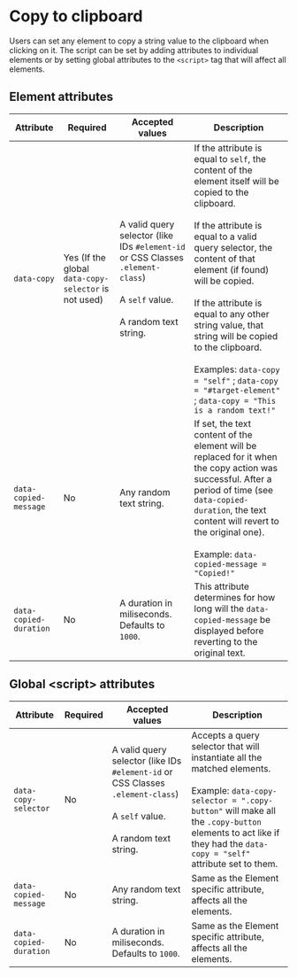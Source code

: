 # Copy to clipboard

Users can set any element to copy a string value to the clipboard when clicking on it. The script can be set by adding attributes to individual elements or by setting global attributes to the `<script>` tag that will affect all elements.

## Element attributes

| Attribute              | Required                                             | Accepted values                                                                                                                         | Description                                                                                                                                                                                                                                                                                                                                                                                                                                                |
| ---------------------- | ---------------------------------------------------- | --------------------------------------------------------------------------------------------------------------------------------------- | ---------------------------------------------------------------------------------------------------------------------------------------------------------------------------------------------------------------------------------------------------------------------------------------------------------------------------------------------------------------------------------------------------------------------------------------------------------- |
| `data-copy`            | Yes (If the global `data-copy-selector` is not used) | A valid query selector (like IDs `#element-id` or CSS Classes `.element-class`)<br/><br/>A `self` value.<br/><br/>A random text string. | If the attribute is equal to `self`, the content of the element itself will be copied to the clipboard.<br/><br/>If the attribute is equal to a valid query selector, the content of that element (if found) will be copied.<br/><br/>If the attribute is equal to any other string value, that string will be copied to the clipboard.<br/><br/>Examples: `data-copy = "self"` ; `data-copy = "#target-element"` ; `data-copy = "This is a random text!"` |
| `data-copied-message`  | No                                                   | Any random text string.                                                                                                                 | If set, the text content of the element will be replaced for it when the copy action was successful. After a period of time (see `data-copied-duration`, the text content will revert to the original one).<br/><br/>Example: `data-copied-message = "Copied!"`                                                                                                                                                                                            |
| `data-copied-duration` | No                                                   | A duration in miliseconds.<br/>Defaults to `1000`.                                                                                      | This attribute determines for how long will the `data-copied-message` be displayed before reverting to the original text.                                                                                                                                                                                                                                                                                                                                  |

## Global &lt;script> attributes

| Attribute              | Required | Accepted values                                                                                                                         | Description                                                                                                                                                                                                                                        |
| ---------------------- | -------- | --------------------------------------------------------------------------------------------------------------------------------------- | -------------------------------------------------------------------------------------------------------------------------------------------------------------------------------------------------------------------------------------------------- |
| `data-copy-selector`   | No       | A valid query selector (like IDs `#element-id` or CSS Classes `.element-class`)<br/><br/>A `self` value.<br/><br/>A random text string. | Accepts a query selector that will instantiate all the matched elements.<br/><br/>Example: `data-copy-selector = ".copy-button"` will make all the `.copy-button` elements to act like if they had the `data-copy = "self"` attribute set to them. |
| `data-copied-message`  | No       | Any random text string.                                                                                                                 | Same as the Element specific attribute, affects all the elements.                                                                                                                                                                                  |
| `data-copied-duration` | No       | A duration in miliseconds.<br/>Defaults to `1000`.                                                                                      | Same as the Element specific attribute, affects all the elements.                                                                                                                                                                                  |
